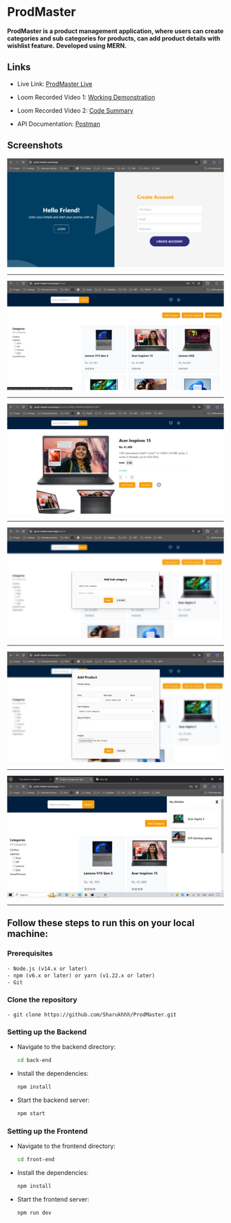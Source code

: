 # ProdMaster

**ProdMaster is a product management application, where users can create categories and sub categories for products, can add product details with wishlist feature.**
**Developed using MERN.**


## Links

- Live Link: [ProdMaster Live](https://prod-master.vercel.app/)

<!-- - Server: [Server](https://prodmaster-backend.onrender.com/api/) -->

- Loom Recorded Video 1: [Working Demonstration](https://www.loom.com/share/0a8ecb6ae1d7431eaade434da2874b17?sid=d5edd5e1-c74b-4294-8e69-006ac77d5347)

- Loom Recorded Video 2: [Code Summary](https://www.loom.com/share/630ee7a9c02444bcb5f2382677fbcfe4?sid=14f33dbe-16c8-41fa-bf2a-11cf2bf01701)

- API Documentation: [Postman](https://documenter.getpostman.com/view/26846855/2sA3e1BVxT)


## Screenshots

![img1](screenshots/pm1.png)

---

![img2](screenshots/pm2.png)

---

![img3](screenshots/pm4.png)

---

![img4](screenshots/pm5.png)

---

![img5](screenshots/pm6.png)

---

![img6](screenshots/pm7.png)

---


## Follow these steps to run this on your local machine:

### Prerequisites

    - Node.js (v14.x or later)
    - npm (v6.x or later) or yarn (v1.22.x or later)
    - Git


### Clone the repository 
    - git clone https://github.com/Sharukhhh/ProdMaster.git


### Setting up the Backend

- Navigate to the backend directory:
    ```sh
    cd back-end
    ```

- Install the dependencies:
    ```sh
    npm install
    ```

- Start the backend server:
    ```sh
    npm start
    ```

### Setting up the Frontend

- Navigate to the frontend directory:
    ```sh
    cd front-end
    ```

- Install the dependencies:
    ```sh
    npm install
    ```

- Start the frontend server:
    ```sh
    npm run dev
    ```
